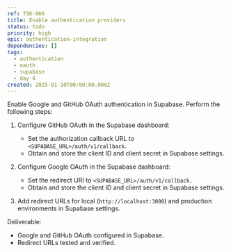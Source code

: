 ```yaml
---
ref: TSK-066
title: Enable authentication providers
status: todo
priority: high
epic: authentication-integration
dependencies: []
tags:
  - authentication
  - oauth
  - supabase
  - day-4
created: 2025-01-10T00:00:00.000Z
---
```


Enable Google and GitHub OAuth authentication in Supabase. Perform the following steps:

1. Configure GitHub OAuth in the Supabase dashboard:

   - Set the authorization callback URL to `<SUPABASE_URL>/auth/v1/callback`.
   - Obtain and store the client ID and client secret in Supabase settings.

2. Configure Google OAuth in the Supabase dashboard:

   - Set the redirect URI to `<SUPABASE_URL>/auth/v1/callback`.
   - Obtain and store the client ID and client secret in Supabase settings.

3. Add redirect URLs for local (`http://localhost:3000`) and production environments in Supabase settings.

Deliverable:

- Google and GitHub OAuth configured in Supabase.
- Redirect URLs tested and verified.
